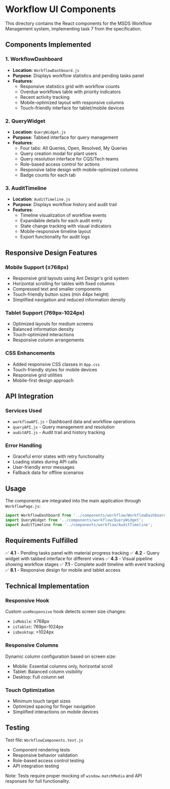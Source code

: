 # Workflow UI Components

This directory contains the React components for the MSDS Workflow Management system, implementing task 7 from the specification.

## Components Implemented

### 1. WorkflowDashboard
- **Location**: `WorkflowDashboard.js`
- **Purpose**: Displays workflow statistics and pending tasks panel
- **Features**:
  - Responsive statistics grid with workflow counts
  - Overdue workflows table with priority indicators
  - Recent activity tracking
  - Mobile-optimized layout with responsive columns
  - Touch-friendly interface for tablet/mobile devices

### 2. QueryWidget
- **Location**: `QueryWidget.js`
- **Purpose**: Tabbed interface for query management
- **Features**:
  - Four tabs: All Queries, Open, Resolved, My Queries
  - Query creation modal for plant users
  - Query resolution interface for CQS/Tech teams
  - Role-based access control for actions
  - Responsive table design with mobile-optimized columns
  - Badge counts for each tab

### 3. AuditTimeline
- **Location**: `AuditTimeline.js`
- **Purpose**: Displays workflow history and audit trail
- **Features**:
  - Timeline visualization of workflow events
  - Expandable details for each audit entry
  - State change tracking with visual indicators
  - Mobile-responsive timeline layout
  - Export functionality for audit logs

## Responsive Design Features

### Mobile Support (≤768px)
- Responsive grid layouts using Ant Design's grid system
- Horizontal scrolling for tables with fixed columns
- Compressed text and smaller components
- Touch-friendly button sizes (min 44px height)
- Simplified navigation and reduced information density

### Tablet Support (769px-1024px)
- Optimized layouts for medium screens
- Balanced information density
- Touch-optimized interactions
- Responsive column arrangements

### CSS Enhancements
- Added responsive CSS classes in `App.css`
- Touch-friendly styles for mobile devices
- Responsive grid utilities
- Mobile-first design approach

## API Integration

### Services Used
- `workflowAPI.js` - Dashboard data and workflow operations
- `queryAPI.js` - Query management and resolution
- `auditAPI.js` - Audit trail and history tracking

### Error Handling
- Graceful error states with retry functionality
- Loading states during API calls
- User-friendly error messages
- Fallback data for offline scenarios

## Usage

The components are integrated into the main application through `WorkflowPage.js`:

```javascript
import WorkflowDashboard from '../components/workflow/WorkflowDashboard';
import QueryWidget from '../components/workflow/QueryWidget';
import AuditTimeline from '../components/workflow/AuditTimeline';
```

## Requirements Fulfilled

✅ **4.1** - Pending tasks panel with material progress tracking
✅ **4.2** - Query widget with tabbed interface for different views
✅ **4.3** - Visual pipeline showing workflow stages
✅ **7.1** - Complete audit timeline with event tracking
✅ **8.1** - Responsive design for mobile and tablet access

## Technical Implementation

### Responsive Hook
Custom `useResponsive` hook detects screen size changes:
- `isMobile`: ≤768px
- `isTablet`: 769px-1024px
- `isDesktop`: >1024px

### Responsive Columns
Dynamic column configuration based on screen size:
- Mobile: Essential columns only, horizontal scroll
- Tablet: Balanced column visibility
- Desktop: Full column set

### Touch Optimization
- Minimum touch target sizes
- Optimized spacing for finger navigation
- Simplified interactions on mobile devices

## Testing

Test file: `WorkflowComponents.test.js`
- Component rendering tests
- Responsive behavior validation
- Role-based access control testing
- API integration testing

Note: Tests require proper mocking of `window.matchMedia` and API responses for full functionality.